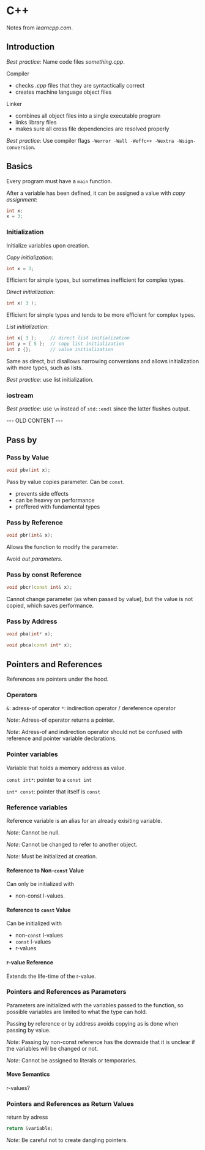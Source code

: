 # C++

Notes from _learncpp.com_.

## Introduction

*Best practice*: Name code files _something.cpp_.

Compiler

- checks _.cpp_ files that they are syntactically correct
- creates machine language object files

Linker

- combines all object files into a single executable program
- links library files
- makes sure all cross file dependencies are resolved properly

*Best practice*: Use compiler flags
`-Werror -Wall -Weffc++ -Wextra -Wsign-conversion`.

## Basics

Every program must have a `main` function.

After a variable has been defined, it can be assigned a value with
*copy assignment*:

```c++
int x;
x = 3;
```

### Initialization

Initialize variables upon creation.

*Copy initialization*:

```c++
int x = 3;
```

Efficient for simple types, but sometimes inefficient for complex types.

*Direct initialization*:

```c++
int x( 3 );
```

Efficient for simple types and tends to be more efficient for complex types.

*List initialization*:

```c++
int x{ 3 };     // direct list initialization
int y = { 5 };  // copy list initialization
int z {};       // value initialization
```

Same as direct, but disallows narrowing conversions and allows initialization
with more types, such as lists.

*Best practice*: use list initialization.

### iostream

*Best practice*: use `\n` instead of `std::endl` since the latter flushes
output.

--- OLD CONTENT ---

## Pass by

### Pass by Value

```c++
void pbv(int x);
```

Pass by value copies parameter. Can be `const`.

- prevents side effects
- can be heavvy on performance
- preffered with fundamental types

### Pass by Reference

```c++
void pbr(int& x);
```

Allows the function to modify the parameter.

Avoid _out parameters_.

### Pass by const Reference

```c++
void pbcr(const int& x);
```

Cannot change parameter (as when passed by value), but the value is not copied,
which saves performance.

### Pass by Address

```c++
void pba(int* x);
```

```c++
void pbca(const int* x);
```

## Pointers and References

References are pointers under the hood.

### Operators

`&`: adress-of operator
`*`: indirection operator / dereference operator

_Note_: Adress-of operator returns a pointer.

_Note_: Adress-of and indirection operator should not be confused with reference
and pointer variable declarations.

### Pointer variables

Variable that holds a memory address as value.

`const int*`: pointer to a `const int`

`int* const`: pointer that itself is `const`

### Reference variables

Reference variable is an alias for an already exisiting variable.

_Note_: Cannot be null.

_Note_: Cannot be changed to refer to another object.

_Note_: Must be initialized at creation.

#### Reference to Non-`const` Value

Can only be initialized with

- non-const l-values.

#### Reference to `const` Value

Can be initialized with

- non-`const` l-values
- `const` l-values
- r-values

#### r-value Reference

Extends the life-time of the r-value.

### Pointers and References as Parameters

Parameters are initialized with the variables passed to the function, so
possible variables are limited to what the type can hold.

Passing by reference or by address avoids copying as is done when passing by
value.

_Note_: Passing by non-const reference has the downside that it is unclear if
the variables will be changed or not.

_Note_: Cannot be assigned to literals or temporaries.

#### Move Semantics

r-values?

### Pointers and References as Return Values

return by adress

```c++
return &variable;
```

_Note_: Be careful not to create dangling pointers.
